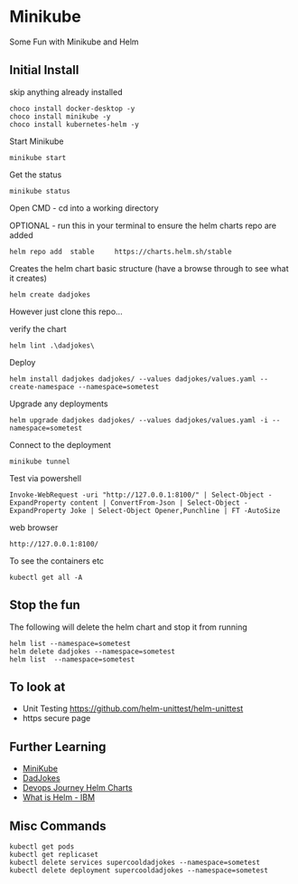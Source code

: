 # Minikube
Some Fun with Minikube and Helm 

## Initial Install ##

skip anything already installed 

    choco install docker-desktop -y
    choco install minikube -y
    choco install kubernetes-helm -y

Start Minikube

    minikube start

Get the status 

    minikube status


Open CMD - cd into a working directory


OPTIONAL - run this in your terminal to ensure the helm charts repo are added 

    helm repo add  stable     https://charts.helm.sh/stable

Creates the helm chart basic structure (have a browse through to see what it creates)
    
    helm create dadjokes

However just clone this repo...

verify the chart 

    helm lint .\dadjokes\ 

Deploy

    helm install dadjokes dadjokes/ --values dadjokes/values.yaml --create-namespace --namespace=sometest

Upgrade any deployments

    helm upgrade dadjokes dadjokes/ --values dadjokes/values.yaml -i --namespace=sometest

Connect to the deployment

    minikube tunnel

Test via powershell 
    
    Invoke-WebRequest -uri "http://127.0.0.1:8100/" | Select-Object -ExpandProperty content | ConvertFrom-Json | Select-Object -ExpandProperty Joke | Select-Object Opener,Punchline | FT -AutoSize

web browser 

    http://127.0.0.1:8100/


To see the containers etc 

    kubectl get all -A

## Stop the fun ##

The following will delete the helm chart and stop it from running 

    helm list --namespace=sometest
    helm delete dadjokes --namespace=sometest
    helm list  --namespace=sometest


## To look at ##
* Unit Testing https://github.com/helm-unittest/helm-unittest
* https secure page 

## Further Learning ##
* [MiniKube](https://minikube.sigs.k8s.io/docs/start/)
* [DadJokes](https://github.com/yesinteractive/dadjokes)
* [Devops Journey Helm Charts](https://youtu.be/jUYNS90nq8U)
* [What is Helm - IBM](https://www.youtube.com/watch?v=fy8SHvNZGeE)

## Misc Commands ##

    kubectl get pods
    kubectl get replicaset
    kubectl delete services supercooldadjokes --namespace=sometest
    kubectl delete deployment supercooldadjokes --namespace=sometest
